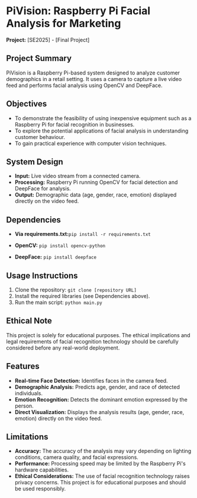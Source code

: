 # PiVision: Raspberry Pi Facial Analysis for Marketing

**Project:** [SE2025] - [Final Project]

## Project Summary

PiVision is a Raspberry Pi-based system designed to analyze customer demographics in a retail setting.  It uses a camera to capture a live video feed and performs facial analysis using OpenCV and DeepFace.

## Objectives

* To demonstrate the feasibility of using inexpensive equipment such as a Raspberry Pi for facial recognition in businesses.
* To explore the potential applications of facial analysis in understanding customer behaviour.
* To gain practical experience with computer vision techniques.

## System Design

* **Input:**  Live video stream from a connected camera.
* **Processing:**  Raspberry Pi running OpenCV for facial detection and DeepFace for analysis.
* **Output:**  Demographic data (age, gender, race, emotion) displayed directly on the video feed.

## Dependencies

* **Via requirements.txt:**`pip install -r requirements.txt`

* **OpenCV:**  `pip install opencv-python`
* **DeepFace:** `pip install deepface`
  
## Usage Instructions

1.  Clone the repository: `git clone [repository URL]`
2.  Install the required libraries (see Dependencies above).
3.  Run the main script: `python main.py`

##  Ethical Note

This project is solely for educational purposes.  The ethical implications and legal requirements of facial recognition technology should be carefully considered before any real-world deployment.

## Features

* **Real-time Face Detection:** Identifies faces in the camera feed.
* **Demographic Analysis:** Predicts age, gender, and race of detected individuals.
* **Emotion Recognition:**  Detects the dominant emotion expressed by the person.
* **Direct Visualization:**  Displays the analysis results (age, gender, race, emotion) directly on the video feed.

## Limitations

* **Accuracy:** The accuracy of the analysis may vary depending on lighting conditions, camera quality, and facial expressions.
* **Performance:** Processing speed may be limited by the Raspberry Pi's hardware capabilities.
* **Ethical Considerations:**  The use of facial recognition technology raises privacy concerns.  This project is for educational purposes and should be used responsibly.
